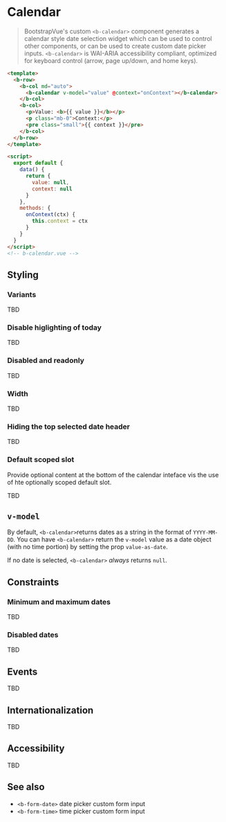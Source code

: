 # Calendar

> BootstrapVue's custom `<b-calendar>` component generates a calendar style date selection widget
> which can be used to control other components, or can be used to create custom date picker inputs.
> `<b-calendar>` is WAI-ARIA accessibility compliant, optimized for keyboard control (arrow, page
> up/down, and home keys).

```html
<template>
  <b-row>
    <b-col md="auto">
      <b-calendar v-model="value" @context="onContext"></b-calendar>
    </b-col>
    <b-col>
      <p>Value: <b>{{ value }}</b></p>
      <p class="mb-0">Context:</p>
      <pre class="small">{{ context }}</pre>
    </b-col>
  </b-row>
</template>

<script>
  export default {
    data() {
      return {
        value: null,
        context: null
      }
    },
    methods: {
      onContext(ctx) {
        this.context = ctx
      }
    }
  }
</script>
<!-- b-calendar.vue -->
```

## Styling

### Variants

TBD

### Disable higlighting of today

TBD

### Disabled and readonly

TBD

### Width

TBD

### Hiding the top selected date header

TBD

### Default scoped slot

Provide optional content at the bottom of the calendar inteface vis the use of hte optionally
scoped default slot.

TBD

## `v-model`

By default, `<b-calendar>`returns dates as a string in the format of `YYYY-MM-DD`. You can have
`<b-calendar>` return the `v-model` value as a date object (with no time portion) by setting the prop
`value-as-date`.

If no date is selected, `<b-calendar>` _always_ returns `null`.

## Constraints

### Minimum and maximum dates

TBD

### Disabled dates

TBD

## Events

TBD

## Internationalization

TBD

## Accessibility

TBD

## See also

- `<b-form-date>` date picker custom form input
- `<b-form-time>` time picker custom form input
